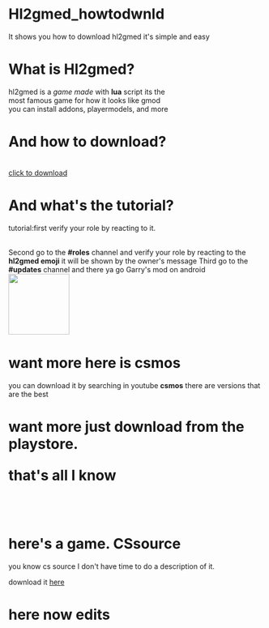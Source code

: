 # Hl2gmed_howtodwnld
It shows you how to download hl2gmed it's simple and easy
<h1>What is Hl2gmed?</h1>
<p>hl2gmed is a <em>game made</em> with <strong>lua</strong> script its the<br> most famous game for how it looks like gmod<br> you can install addons, playermodels, and more</p>
<h1>And how to download?</h1><a href="https://discord.gg/EscPqybqmG"><br>click to download</a></strong>
<h1>And what's the tutorial?</h1>
<p>tutorial:first verify your role by reacting to it.<br></p><br>Second go to the <strong>#roles</strong> channel and verify your role by reacting to the <strong>hl2gmed emoji</strong> it will be shown by the owner's message
Third go to the <strong>#updates</strong> channel and there ya go Garry's mod on android
<img src="https://encrypted-tbn0.gstatic.com/images?q=tbn:ANd9GcQ1_34rHnU_mIJ9xBDDjzNPx4sovijPGOiLlQ&usqp=CAU" width="120" height="120">

<h1>want more here is csmos</h1>
<p>you can download it by searching in youtube <strong>csmos</strong> there are versions that are the best

<h1>want more just download from the playstore.

<p>that's all I know</p><br>

<h1>here's a game. <strong>CSsource</strong> </h1>

you know cs source I don't have time to do a description of it.

download it <a href="https://discord.gg/VRqSvRTZ">here</a>









<h1>here now edits</h1>
